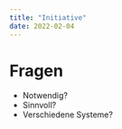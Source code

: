 ```yaml
---
title: "Initiative"
date: 2022-02-04
---
```


# Fragen

- Notwendig?
- Sinnvoll?
- Verschiedene Systeme?
